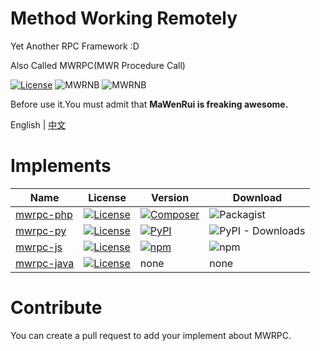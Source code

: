 # Method Working Remotely

Yet Another RPC Framework :D

Also Called MWRPC(MWR Procedure Call)

[![License](https://img.shields.io/github/license/mwrpub/method-working-remotely.svg?color=blue&style=flat-square)](https://github.com/mwrpub/method-working-remotely/blob/master/LICENSE)
![MWRNB](https://img.shields.io/badge/♞MWR-Freaking_Awesome-ff69b4.svg?style=flat-square)
![MWRNB](https://img.shields.io/badge/Powered_By-MWR_Engine-brightgreen.svg?style=flat-square)

Before use it.You must admit that **MaWenRui is freaking awesome.** 

English | [中文](README_CN.md)

# Implements

|Name|License|Version|Download|
|-|-|-|-|
|[mwrpc-php](https://github.com/MwrPub/mwrpc-php)|[![License](https://img.shields.io/github/license/mwrpub/mwrpc-php.svg?color=blue&style=flat-square)](https://github.com/mwrpub/mwrpc-php/blob/master/LICENSE)|[![Composer](https://img.shields.io/packagist/v/mwrpub/mwrpc.svg?color=777bb3&logo=php&style=flat-square)](https://packagist.org/packages/mwrpub/mwrpc)|![Packagist](https://img.shields.io/packagist/dt/mwrpub/mwrpc.svg?logo=php&style=flat-square)|
|[mwrpc-py](https://github.com/MwrPub/mwrpc-py)|[![License](https://img.shields.io/github/license/mwrpub/mwrpc-py.svg?color=blue&style=flat-square)](https://github.com/mwrpub/mwrpc-py/blob/master/LICENSE)|[![PyPI](https://img.shields.io/pypi/v/mwrpc.svg?color=3776AB&logo=pypi&logoColor=white&style=flat-square)](https://pypi.org/project/method-working-remotely/)|![PyPI - Downloads](https://img.shields.io/pypi/dm/mwrpc.svg?logo=python&logoColor=white&style=flat-square)|
|[mwrpc-js](https://github.com/MwrPub/mwrpc-js)|[![License](https://img.shields.io/github/license/mwrpub/mwrpc-js.svg?color=blue&style=flat-square)](https://github.com/mwrpub/mwrpc-js/blob/master/LICENSE)|[![npm](https://img.shields.io/npm/v/mwrpc.svg?logo=npm&style=flat-square)](https://www.npmjs.com/package/mwrpc)|![npm](https://img.shields.io/npm/dt/mwrpc.svg?logo=javascript&style=flat-square)|
|[mwrpc-java](https://github.com/MwrPub/mwrpc-java)|[![License](https://img.shields.io/github/license/mwrpub/mwrpc-java.svg?color=blue&style=flat-square)](https://github.com/mwrpub/mwrpc-java/blob/master/LICENSE)|none|none|

# Contribute

You can create a pull request to add your implement about MWRPC.
